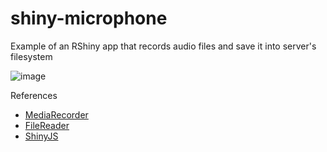 # shiny-microphone

Example of an RShiny app that records audio files and save it into server's filesystem 

![image](https://user-images.githubusercontent.com/38179709/182409235-91a82d93-6540-4a0e-9320-e5496cee965d.png)

References
- [MediaRecorder](https://developer.mozilla.org/en-US/docs/Web/API/MediaRecorder)
- [FileReader](https://developer.mozilla.org/fr/docs/Web/API/FileReader)
- [ShinyJS](https://shiny.rstudio.com/articles/shinyjs.html)

